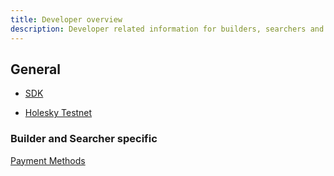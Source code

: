 ```yaml
---
title: Developer overview
description: Developer related information for builders, searchers and intergrators.
---
```


## General

- [SDK](./sdk.md)

- [Holesky Testnet](./testnet.md)

### Builder and Searcher specific

[Payment Methods](./Learning/payment-methods.md)
